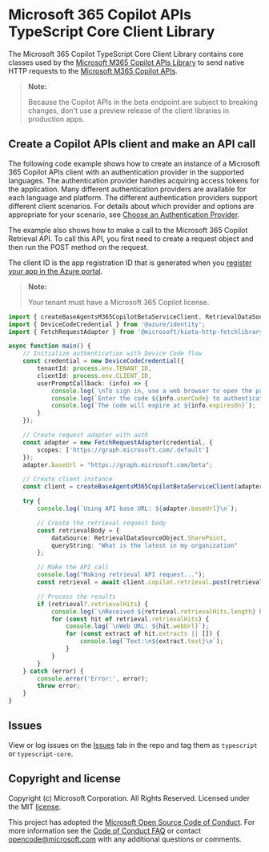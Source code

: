 # Microsoft 365 Copilot APIs TypeScript Core Client Library

The Microsoft 365 Copilot TypeScript Core Client Library contains core classes used by the [Microsoft M365 Copilot APIs Library](https://github.com/microsoft/Agents-M365Copilot/tree/main/typescript) to send native HTTP requests to the [Microsoft M365 Copilot APIs](https://aka.ms/M365CopilotAPIs).

> **Note:**
>
>Because the Copilot APIs in the beta endpoint are subject to breaking changes, don't use a preview release of the client libraries in production apps.

## Create a Copilot APIs client and make an API call

The following code example shows how to create an instance of a Microsoft 365 Copilot APIs client with an authentication provider in the supported languages. The authentication provider handles acquiring access tokens for the application. Many different authentication providers are available for each language and platform. The different authentication providers support different client scenarios. For details about which provider and options are appropriate for your scenario, see [Choose an Authentication Provider](https://learn.microsoft.com/graph/sdks/choose-authentication-providers). 

The example also shows how to make a call to the Microsoft 365 Copilot Retrieval API. To call this API, you first need to create a request object and then run the POST method on the request.

The client ID is the app registration ID that is generated when you [register your app in the Azure portal](https://learn.microsoft.com/graph/auth-register-app-v2).

>**Note:**
>    
>Your tenant must have a Microsoft 365 Copilot license.

```TypeScript
import { createBaseAgentsM365CopilotBetaServiceClient, RetrievalDataSourceObject } from '@microsoft/agents-m365copilot-beta';
import { DeviceCodeCredential } from '@azure/identity';
import { FetchRequestAdapter } from '@microsoft/kiota-http-fetchlibrary';

async function main() {
    // Initialize authentication with Device Code flow
    const credential = new DeviceCodeCredential({
        tenantId: process.env.TENANT_ID,
        clientId: process.env.CLIENT_ID,
        userPromptCallback: (info) => {
            console.log(`\nTo sign in, use a web browser to open the page ${info.verificationUri}`);
            console.log(`Enter the code ${info.userCode} to authenticate.`);
            console.log(`The code will expire at ${info.expiresOn}`);
        }
    });

    // Create request adapter with auth
    const adapter = new FetchRequestAdapter(credential, {
        scopes: ['https://graph.microsoft.com/.default']
    });
    adapter.baseUrl = "https://graph.microsoft.com/beta";

    // Create client instance
    const client = createBaseAgentsM365CopilotBetaServiceClient(adapter);

    try {
        console.log(`Using API base URL: ${adapter.baseUrl}\n`);

        // Create the retrieval request body
        const retrievalBody = {
            dataSource: RetrievalDataSourceObject.SharePoint,
            queryString: "What is the latest in my organization"
        };

        // Make the API call
        console.log("Making retrieval API request...");
        const retrieval = await client.copilot.retrieval.post(retrievalBody);

        // Process the results
        if (retrieval?.retrievalHits) {
            console.log(`\nReceived ${retrieval.retrievalHits.length} hits`);
            for (const hit of retrieval.retrievalHits) {
                console.log(`\nWeb URL: ${hit.webUrl}`);
                for (const extract of hit.extracts || []) {
                    console.log(`Text:\n${extract.text}\n`);
                }
            }
        }
    } catch (error) {
        console.error('Error:', error);
        throw error;
    }
}
```

## Issues

View or log issues on the [Issues](https://github.com/microsoft/Agents-M365Copilot/issues) tab in the repo and tag them as `typescript` or `typescript-core`.

## Copyright and license

Copyright (c) Microsoft Corporation. All Rights Reserved. Licensed under the MIT [license](https://github.com/microsoft/Agents-M365Copilot/tree/main/typescript/LICENSE).

This project has adopted the [Microsoft Open Source Code of Conduct](https://opensource.microsoft.com/codeofconduct/). For more information see the [Code of Conduct FAQ](https://opensource.microsoft.com/codeofconduct/faq/) or contact [opencode@microsoft.com](mailto:opencode@microsoft.com) with any additional questions or comments.
